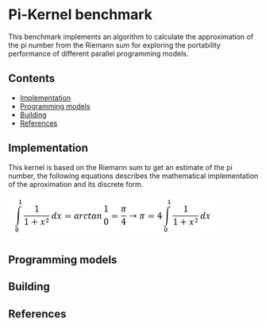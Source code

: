 # Pi-Kernel benchmark

This benchmark implements an algorithm to calculate the approximation of the pi number from the Riemann sum for exploring the portability performance of different parallel programming models. 

## Contents

- [Implementation](#implementation)
- [Programming models](#programming-models)
- [Building](#building)
- [References](#References)

## Implementation

This kernel is based on the Riemann sum to get an estimate of the pi number, the following equations describes the mathematical implementation of the aproximation and its discrete form.

<img src="imgs/1.jpeg?raw=true" alt="eq"/>

## Programming models


## Building 


## References